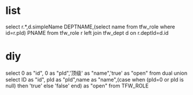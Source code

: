 list
===
select r.*,d.simpleName DEPTNAME,(select name from tfw_role where id=r.pId) PNAME from tfw_role r left join tfw_dept d on r.deptId=d.id

diy
===
select 0 as "id", 0 as "pId",'顶级' as "name",'true' as "open" from  dual 
union
select ID as "id", pId as "pId",name as "name",(case when (pId=0 or pId is null) then 'true' else 'false' end) as "open" from  TFW_ROLE